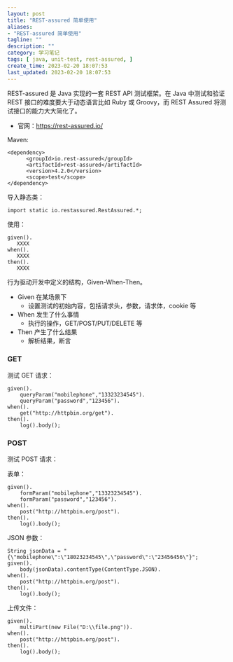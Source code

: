```yaml
---
layout: post
title: "REST-assured 简单使用"
aliases:
- "REST-assured 简单使用"
tagline: ""
description: ""
category: 学习笔记
tags: [ java, unit-test, rest-assured, ]
create_time: 2023-02-20 18:07:53
last_updated: 2023-02-20 18:07:53
---
```


REST-assured 是 Java 实现的一套 REST API 测试框架。在 Java 中测试和验证 REST 接口的难度要大于动态语言比如 Ruby 或 Groovy，而 REST Assured 将测试接口的能力大大简化了。

- 官网：<https://rest-assured.io/>

Maven:

```
<dependency>
      <groupId>io.rest-assured</groupId>
      <artifactId>rest-assured</artifactId>
      <version>4.2.0</version>
      <scope>test</scope>
</dependency>
```

导入静态类：

```
import static io.restassured.RestAssured.*;
```

使用：

```
given().
   XXXX
when().
   XXXX
then().
   XXXX
```

行为驱动开发中定义的结构，Given-When-Then。

- Given 在某场景下
    - 设置测试的初始内容，包括请求头，参数，请求体，cookie 等
- When 发生了什么事情
    - 执行的操作，GET/POST/PUT/DELETE 等
- Then 产生了什么结果
    - 解析结果，断言

### GET
测试 GET 请求：

```
given().
    queryParam("mobilephone","13323234545").
    queryParam("password","123456").
when().
    get("http://httpbin.org/get").
then().
    log().body();
```

### POST
测试 POST 请求：

表单：

```
given().
    formParam("mobilephone","13323234545").
    formParam("password","123456").
when().
    post("http://httpbin.org/post").
then().
    log().body();
```

JSON 参数：

```
String jsonData = "{\"mobilephone\":\"18023234545\",\"password\":\"23456456\"}";
given().
    body(jsonData).contentType(ContentType.JSON).
when().
    post("http://httpbin.org/post").
then().
    log().body();
```

上传文件：

```
given().
    multiPart(new File("D:\\file.png")).
when().
    post("http://httpbin.org/post").
then().
    log().body();
```